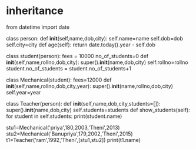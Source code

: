 # inheritance
from datetime import date

class person:
     def __init__(self,name,dob,city):
        self.name=name
        self.dob=dob
        self.city=city
        def age(self):
            return date.today().year - self.dob

class student(person):
    fees = 10000
    no_of_students=0
    def __init__(self,name,rollno,dob,city):
        super().__init__(name,dob,city)
        self.rollno=rollno
        student.no_of_students = student.no_of_students+1
        
   
    
class Mechanical(student):
    fees=12000
    def __init__(self,name,rollno,dob,city,year):
        super().__init__(name,rollno,dob,city)
        self.year=year

class Teacher(person):
     def __init__(self,name,dob,city,students=[]):
            super().__init__(name,dob,city)
            self.students=students
            def show_students(self):
                for student in self.students:
                    print(student.name)
            
        

        
stu1=Mechanical('priya',180,2003,'Theni',2013)
stu2=Mechanical('Banupriya',179,2002,'Theni',2015)
t1=Teacher('ram',1992,'Theni',[stu1,stu2])
print(t1.name)
